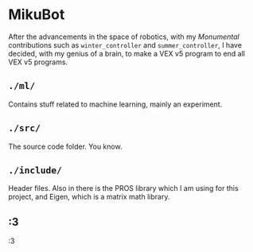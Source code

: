 # MikuBot

After the advancements in the space of robotics, with my *Monumental* contributions such as `winter_controller` and `summer_controller`, I have decided, with my genius of a brain, to make a VEX v5 program to end all VEX v5 programs.

## `./ml/`

Contains stuff related to machine learning, mainly an experiment.

## `./src/`

The source code folder. You know.

## `./include/`

Header files. Also in there is the PROS library which I am using for this project, and Eigen, which is a matrix math library.

## :3

:3